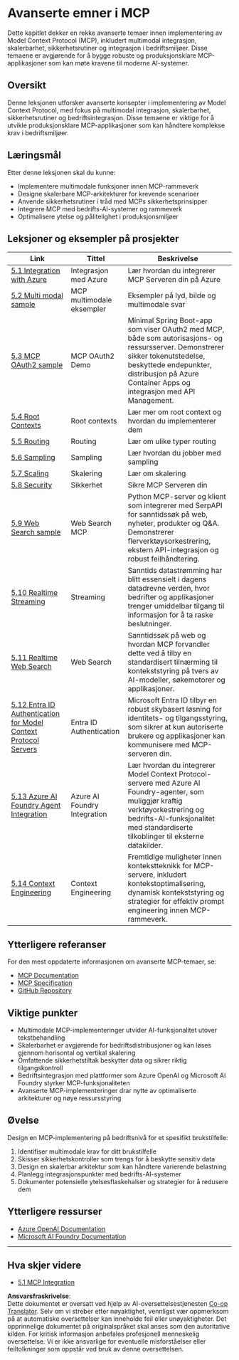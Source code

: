 <!--
CO_OP_TRANSLATOR_METADATA:
{
  "original_hash": "a5c1d9e9856024d23da4a65a847c75ac",
  "translation_date": "2025-07-18T07:17:59+00:00",
  "source_file": "05-AdvancedTopics/README.md",
  "language_code": "no"
}
-->
# Avanserte emner i MCP

Dette kapitlet dekker en rekke avanserte temaer innen implementering av Model Context Protocol (MCP), inkludert multimodal integrasjon, skalerbarhet, sikkerhetsrutiner og integrasjon i bedriftsmiljøer. Disse temaene er avgjørende for å bygge robuste og produksjonsklare MCP-applikasjoner som kan møte kravene til moderne AI-systemer.

## Oversikt

Denne leksjonen utforsker avanserte konsepter i implementering av Model Context Protocol, med fokus på multimodal integrasjon, skalerbarhet, sikkerhetsrutiner og bedriftsintegrasjon. Disse temaene er viktige for å utvikle produksjonsklare MCP-applikasjoner som kan håndtere komplekse krav i bedriftsmiljøer.

## Læringsmål

Etter denne leksjonen skal du kunne:

- Implementere multimodale funksjoner innen MCP-rammeverk
- Designe skalerbare MCP-arkitekturer for krevende scenarioer
- Anvende sikkerhetsrutiner i tråd med MCPs sikkerhetsprinsipper
- Integrere MCP med bedrifts-AI-systemer og rammeverk
- Optimalisere ytelse og pålitelighet i produksjonsmiljøer

## Leksjoner og eksempler på prosjekter

| Link | Tittel | Beskrivelse |
|------|--------|-------------|
| [5.1 Integration with Azure](./mcp-integration/README.md) | Integrasjon med Azure | Lær hvordan du integrerer MCP Serveren din på Azure |
| [5.2 Multi modal sample](./mcp-multi-modality/README.md) | MCP multimodale eksempler | Eksempler på lyd, bilde og multimodale svar |
| [5.3 MCP OAuth2 sample](../../../05-AdvancedTopics/mcp-oauth2-demo) | MCP OAuth2 Demo | Minimal Spring Boot-app som viser OAuth2 med MCP, både som autorisasjons- og ressursserver. Demonstrerer sikker tokenutstedelse, beskyttede endepunkter, distribusjon på Azure Container Apps og integrasjon med API Management. |
| [5.4 Root Contexts](./mcp-root-contexts/README.md) | Root contexts | Lær mer om root context og hvordan du implementerer dem |
| [5.5 Routing](./mcp-routing/README.md) | Routing | Lær om ulike typer routing |
| [5.6 Sampling](./mcp-sampling/README.md) | Sampling | Lær hvordan du jobber med sampling |
| [5.7 Scaling](./mcp-scaling/README.md) | Skalering | Lær om skalering |
| [5.8 Security](./mcp-security/README.md) | Sikkerhet | Sikre MCP Serveren din |
| [5.9 Web Search sample](./web-search-mcp/README.md) | Web Search MCP | Python MCP-server og klient som integrerer med SerpAPI for sanntidssøk på web, nyheter, produkter og Q&A. Demonstrerer flerverktøysorkestrering, ekstern API-integrasjon og robust feilhåndtering. |
| [5.10 Realtime Streaming](./mcp-realtimestreaming/README.md) | Streaming | Sanntids datastrømming har blitt essensielt i dagens datadrevne verden, hvor bedrifter og applikasjoner trenger umiddelbar tilgang til informasjon for å ta raske beslutninger. |
| [5.11 Realtime Web Search](./mcp-realtimesearch/README.md) | Web Search | Sanntidssøk på web og hvordan MCP forvandler dette ved å tilby en standardisert tilnærming til kontekststyring på tvers av AI-modeller, søkemotorer og applikasjoner. |
| [5.12  Entra ID Authentication for Model Context Protocol Servers](./mcp-security-entra/README.md) | Entra ID Authentication | Microsoft Entra ID tilbyr en robust skybasert løsning for identitets- og tilgangsstyring, som sikrer at kun autoriserte brukere og applikasjoner kan kommunisere med MCP-serveren din. |
| [5.13 Azure AI Foundry Agent Integration](./mcp-foundry-agent-integration/README.md) | Azure AI Foundry Integration | Lær hvordan du integrerer Model Context Protocol-servere med Azure AI Foundry-agenter, som muliggjør kraftig verktøyorkestrering og bedrifts-AI-funksjonalitet med standardiserte tilkoblinger til eksterne datakilder. |
| [5.14 Context Engineering](./mcp-contextengineering/README.md) | Context Engineering | Fremtidige muligheter innen kontekstteknikk for MCP-servere, inkludert kontekstoptimalisering, dynamisk kontekststyring og strategier for effektiv prompt engineering innen MCP-rammeverk. |

## Ytterligere referanser

For den mest oppdaterte informasjonen om avanserte MCP-temaer, se:
- [MCP Documentation](https://modelcontextprotocol.io/)
- [MCP Specification](https://spec.modelcontextprotocol.io/)
- [GitHub Repository](https://github.com/modelcontextprotocol)

## Viktige punkter

- Multimodale MCP-implementeringer utvider AI-funksjonalitet utover tekstbehandling
- Skalerbarhet er avgjørende for bedriftsdistribusjoner og kan løses gjennom horisontal og vertikal skalering
- Omfattende sikkerhetstiltak beskytter data og sikrer riktig tilgangskontroll
- Bedriftsintegrasjon med plattformer som Azure OpenAI og Microsoft AI Foundry styrker MCP-funksjonaliteten
- Avanserte MCP-implementeringer drar nytte av optimaliserte arkitekturer og nøye ressursstyring

## Øvelse

Design en MCP-implementering på bedriftsnivå for et spesifikt brukstilfelle:

1. Identifiser multimodale krav for ditt brukstilfelle
2. Skisser sikkerhetskontroller som trengs for å beskytte sensitiv data
3. Design en skalerbar arkitektur som kan håndtere varierende belastning
4. Planlegg integrasjonspunkter med bedrifts-AI-systemer
5. Dokumenter potensielle ytelsesflaskehalser og strategier for å redusere dem

## Ytterligere ressurser

- [Azure OpenAI Documentation](https://learn.microsoft.com/en-us/azure/ai-services/openai/)
- [Microsoft AI Foundry Documentation](https://learn.microsoft.com/en-us/ai-services/)

---

## Hva skjer videre

- [5.1 MCP Integration](./mcp-integration/README.md)

**Ansvarsfraskrivelse**:  
Dette dokumentet er oversatt ved hjelp av AI-oversettelsestjenesten [Co-op Translator](https://github.com/Azure/co-op-translator). Selv om vi streber etter nøyaktighet, vennligst vær oppmerksom på at automatiske oversettelser kan inneholde feil eller unøyaktigheter. Det opprinnelige dokumentet på originalspråket skal anses som den autoritative kilden. For kritisk informasjon anbefales profesjonell menneskelig oversettelse. Vi er ikke ansvarlige for eventuelle misforståelser eller feiltolkninger som oppstår ved bruk av denne oversettelsen.